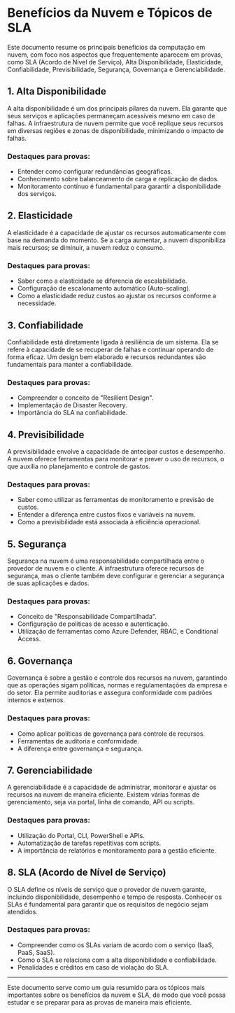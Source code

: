 # Benefícios da Nuvem e Tópicos de SLA

Este documento resume os principais benefícios da computação em nuvem, com foco nos aspectos que frequentemente aparecem em provas, como SLA (Acordo de Nível de Serviço), Alta Disponibilidade, Elasticidade, Confiabilidade, Previsibilidade, Segurança, Governança e Gerenciabilidade.

## 1. **Alta Disponibilidade**
A alta disponibilidade é um dos principais pilares da nuvem. Ela garante que seus serviços e aplicações permaneçam acessíveis mesmo em caso de falhas. A infraestrutura de nuvem permite que você replique seus recursos em diversas regiões e zonas de disponibilidade, minimizando o impacto de falhas.

### **Destaques para provas:**
- Entender como configurar redundâncias geográficas.
- Conhecimento sobre balanceamento de carga e replicação de dados.
- Monitoramento contínuo é fundamental para garantir a disponibilidade dos serviços.

## 2. **Elasticidade**
A elasticidade é a capacidade de ajustar os recursos automaticamente com base na demanda do momento. Se a carga aumentar, a nuvem disponibiliza mais recursos; se diminuir, a nuvem reduz o consumo.

### **Destaques para provas:**
- Saber como a elasticidade se diferencia de escalabilidade.
- Configuração de escalonamento automático (Auto-scaling).
- Como a elasticidade reduz custos ao ajustar os recursos conforme a necessidade.

## 3. **Confiabilidade**
Confiabilidade está diretamente ligada à resiliência de um sistema. Ela se refere à capacidade de se recuperar de falhas e continuar operando de forma eficaz. Um design bem elaborado e recursos redundantes são fundamentais para manter a confiabilidade.

### **Destaques para provas:**
- Compreender o conceito de "Resilient Design".
- Implementação de Disaster Recovery.
- Importância do SLA na confiabilidade.

## 4. **Previsibilidade**
A previsibilidade envolve a capacidade de antecipar custos e desempenho. A nuvem oferece ferramentas para monitorar e prever o uso de recursos, o que auxilia no planejamento e controle de gastos.

### **Destaques para provas:**
- Saber como utilizar as ferramentas de monitoramento e previsão de custos.
- Entender a diferença entre custos fixos e variáveis na nuvem.
- Como a previsibilidade está associada à eficiência operacional.

## 5. **Segurança**
Segurança na nuvem é uma responsabilidade compartilhada entre o provedor de nuvem e o cliente. A infraestrutura oferece recursos de segurança, mas o cliente também deve configurar e gerenciar a segurança de suas aplicações e dados.

### **Destaques para provas:**
- Conceito de "Responsabilidade Compartilhada".
- Configuração de políticas de acesso e autenticação.
- Utilização de ferramentas como Azure Defender, RBAC, e Conditional Access.

## 6. **Governança**
Governança é sobre a gestão e controle dos recursos na nuvem, garantindo que as operações sigam políticas, normas e regulamentações da empresa e do setor. Ela permite auditorias e assegura conformidade com padrões internos e externos.

### **Destaques para provas:**
- Como aplicar políticas de governança para controle de recursos.
- Ferramentas de auditoria e conformidade.
- A diferença entre governança e segurança.

## 7. **Gerenciabilidade**
A gerenciabilidade é a capacidade de administrar, monitorar e ajustar os recursos na nuvem de maneira eficiente. Existem várias formas de gerenciamento, seja via portal, linha de comando, API ou scripts.

### **Destaques para provas:**
- Utilização do Portal, CLI, PowerShell e APIs.
- Automatização de tarefas repetitivas com scripts.
- A importância de relatórios e monitoramento para a gestão eficiente.

## 8. **SLA (Acordo de Nível de Serviço)**
O SLA define os níveis de serviço que o provedor de nuvem garante, incluindo disponibilidade, desempenho e tempo de resposta. Conhecer os SLAs é fundamental para garantir que os requisitos de negócio sejam atendidos.

### **Destaques para provas:**
- Compreender como os SLAs variam de acordo com o serviço (IaaS, PaaS, SaaS).
- Como o SLA se relaciona com a alta disponibilidade e confiabilidade.
- Penalidades e créditos em caso de violação do SLA.

---

Este documento serve como um guia resumido para os tópicos mais importantes sobre os benefícios da nuvem e SLA, de modo que você possa estudar e se preparar para as provas de maneira mais eficiente.
